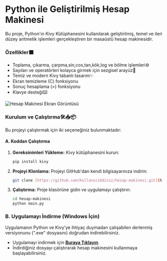 # Python ile Geliştirilmiş Hesap Makinesi
Bu proje, Python'ın Kivy Kütüphanesini kullanılarak geliştirilmiş, temel ve ileri düzey aritmetik işlemleri gerçekleştiren bir masaüstü hesap makinesidir.

### Özellikler⬛
* Toplama, çıkarma, çarpma,sin,cos,tan,kök,log ve bölme işlemleri⚙️
* Sayıları ve operatörleri kolayca girmek için sezgisel arayüz📲
* Temiz ve modern Kivy tabanlı tasarım✨
* Ekran temizleme (C) fonksiyonu
* Sonuç hesaplama (=) fonksiyonu
* Klavye desteği⌨️

![Hesap Makinesi Ekran Görüntüsü](images/screenshot.png)

### Kurulum ve Çalıştırma🛠️📥📦
Bu projeyi çalıştırmak için iki seçeneğiniz bulunmaktadır:

#### A. Koddan Çalıştırma
1.  **Gereksinimleri Yükleme:** Kivy kütüphanesini kurun:
    ```bash
    pip install kivy
    ```
2.  **Projeyi Klonlama:** Projeyi GitHub'dan kendi bilgisayarınıza indirin:
    ```bash
    git clone [https://github.com/KullaniciAdiniz/hesap-makinesi.git](https://github.com/KullaniciAdiniz/hesap-makinesi.git)
    ```
3.  **Çalıştırma:** Proje klasörüne gidin ve uygulamayı çalıştırın:
    ```bash
    cd hesap-makinesi
    python main.py
    ```
### B. Uygulamayı İndirme (Windows İçin)
Uygulamanın Python ve Kivy'ye ihtiyaç duymadan çalışabilen derlenmiş versiyonunu (".exe" dosyasını) doğrudan indirebilirsiniz.

* Uygulamayı indirmek için **[Buraya Tıklayın](https://github.com/EagleSoft461/Calculator-Projects/releases/tag/v1.0.0)**.
* İndirdiğiniz dosyayı çalıştırarak hesap makinesini kullanmaya başlayabilirsiniz.
